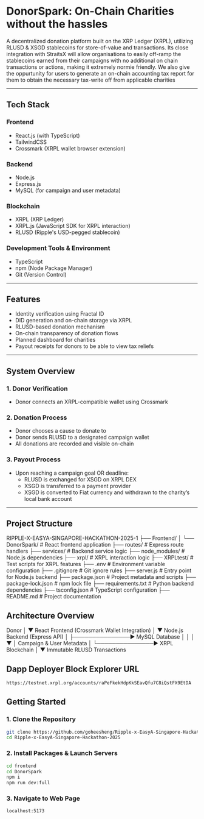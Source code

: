 # DonorSpark: On-Chain Charities without the hassles

A decentralized donation platform built on the XRP Ledger (XRPL), utilizing RLUSD & XSGD stablecoins for store-of-value and transactions. Its close integration with StraitsX will allow organisations to easily off-ramp the stablecoins earned from their campaigns with no additional on chain transactions or actions, making it extremely normie friendly. We also give the oppurtunity for users to generate an on-chain accounting tax report for them to obtain the necessary tax-write off from applicable charities 

---

## Tech Stack

### Frontend
- React.js (with TypeScript)
- TailwindCSS
- Crossmark (XRPL wallet browser extension)

### Backend
- Node.js
- Express.js
- MySQL (for campaign and user metadata)

### Blockchain
- XRPL (XRP Ledger)
- XRPL.js (JavaScript SDK for XRPL interaction)
- RLUSD (Ripple's USD-pegged stablecoin)

### Development Tools & Environment
- TypeScript
- npm (Node Package Manager)
- Git (Version Control)

---

## Features

- Identity verification using Fractal ID
- DID generation and on-chain storage via XRPL
- RLUSD-based donation mechanism
- On-chain transparency of donation flows
- Planned dashboard for charities 
- Payout receipts for donors to be able to view tax reliefs

---

## System Overview

### 1. Donor Verification
- Donor connects an XRPL-compatible wallet using Crossmark

### 2. Donation Process
- Donor chooses a cause to donate to
- Donor sends RLUSD to a designated campaign wallet
- All donations are recorded and visible on-chain

### 3. Payout Process
- Upon reaching a campaign goal OR deadline:
  - RLUSD is exchanged for XSGD on XRPL DEX
  - XSGD is transferred to a payment provider
  - XSGD is converted to Fiat currency and withdrawn to the charity’s local bank account

---

## Project Structure
RIPPLE-X-EASYA-SINGAPORE-HACKATHON-2025-1
├── Frontend/
│   └── DonorSpark/               # React frontend application
├── routes/                       # Express route handlers
├── services/                     # Backend service logic
├── node_modules/                 # Node.js dependencies
├── xrpl/                         # XRPL interaction logic
├── XRPLtest/                     # Test scripts for XRPL features
├── .env                          # Environment variable configuration
├── .gitignore                    # Git ignore rules
├── server.js                     # Entry point for Node.js backend
├── package.json                  # Project metadata and scripts
├── package-lock.json             # npm lock file
├── requirements.txt              # Python backend dependencies
├── tsconfig.json                 # TypeScript configuration
├── README.md                     # Project documentation


## Architecture Overview
Donor
  │
  ▼
React Frontend (Crossmark Wallet Integration)
  │
  ▼
Node.js Backend (Express API)
  │
  ├───────────────► MySQL Database
  │                     │
  │                     ▼
  │           Campaign & User Metadata
  │
  └───────────────► XRPL Blockchain
                        │
                        ▼
              Immutable RLUSD Transactions

## Dapp Deployer Block Explorer URL
```bash
https://testnet.xrpl.org/accounts/raPeFkekHdpKkSEavQfu7C8iQstFX9EtDA
```

## Getting Started

### 1. Clone the Repository
```bash
git clone https://github.com/goheesheng/Ripple-x-EasyA-Singapore-Hackathon-2025.git
cd Ripple-x-EasyA-Singapore-Hackathon-2025
```
### 2. Install Packages & Launch Servers
```bash
cd frontend
cd DonorSpark
npm i
npm run dev:full
```
### 3. Navigate to Web Page
```bash
localhost:5173
```

